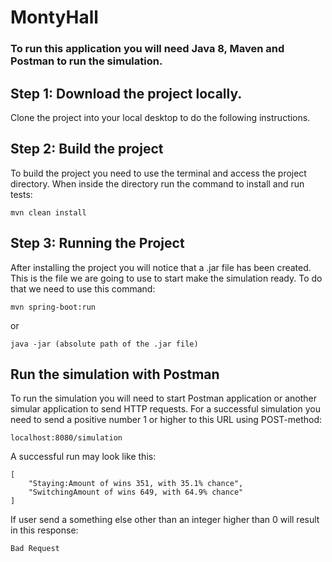 # MontyHall

### To run this application you will need Java 8, Maven and Postman to run the simulation.


## Step 1: Download the project locally.
Clone the project into your local desktop to do the following instructions.

## Step 2: Build the project
To build the project you need to use the terminal and access the project directory. When inside the directory run the command to install and run tests:

```
mvn clean install
```

## Step 3: Running the Project
After installing the project you will notice that a .jar file has been created. This is the file we are going to use to start make the simulation ready.
To do that we need to use this command: 

```
mvn spring-boot:run
```
or
```
java -jar (absolute path of the .jar file)
```
## Run the simulation with Postman
To run the simulation you will need to start Postman application or another simular application to send HTTP requests.
For a successful simulation you need to send a positive number 1 or higher to this URL using POST-method:

```
localhost:8080/simulation
```

A successful run may look like this:
```
[
    "Staying:Amount of wins 351, with 35.1% chance",
    "SwitchingAmount of wins 649, with 64.9% chance"
]
```
If user send a something else other than an integer higher than 0 will result in this response:
```
Bad Request
```
